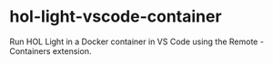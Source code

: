 # hol-light-vscode-container
Run HOL Light in a Docker container in VS Code using the Remote - Containers extension.
